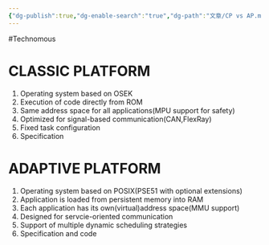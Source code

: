 ```yaml
---
{"dg-publish":true,"dg-enable-search":"true","dg-path":"文章/CP vs AP.md","permalink":"/文章/CP vs AP/","dgEnableSearch":"true","dgPassFrontmatter":true,"created":"2023-02-16T19:21:39.000+08:00","updated":"2023-11-14T13:32:08.330+08:00"}
---
```


#Technomous 
# CLASSIC PLATFORM
1. Operating system based on OSEK
2. Execution of code directly from ROM
3. Same address space for all applications(MPU support for safety)
4. Optimized for signal-based communication(CAN,FlexRay)
5. Fixed task configuration
6. Specification

# ADAPTIVE PLATFORM
1. Operating system based on POSIX(PSE51 with optional extensions)
2. Application is loaded from persistent memory into RAM
3. Each application has its own(virtual)address space(MMU support)
4. Designed for servcie-oriented communication
5. Support of multiple dynamic scheduling strategies
6. Specification and code